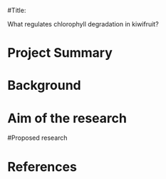 #Title:

What regulates chlorophyll degradation in kiwifruit?

# Project Summary
# Background
# Aim of the research
#Proposed research
# References

